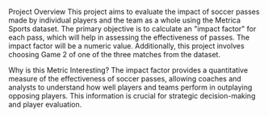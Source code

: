 Project Overview
This project aims to evaluate the impact of soccer passes made by individual players and the team as a whole using the Metrica Sports dataset. The primary objective is to calculate an "impact factor" for each pass, which will help in assessing the effectiveness of passes. The impact factor will be a numeric value. Additionally, this project involves choosing Game 2 of one of the three matches from the dataset.

Why is this Metric Interesting?
The impact factor provides a quantitative measure of the effectiveness of soccer passes, allowing coaches and analysts to understand how well players and teams perform in outplaying opposing players. This information is crucial for strategic decision-making and player evaluation.
